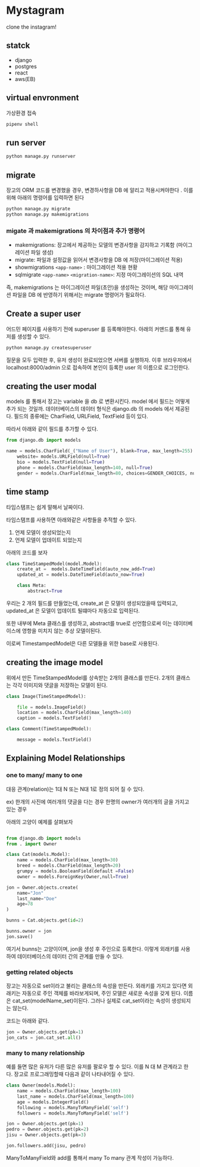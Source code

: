 # Mystagram

clone the instagram!

## statck

- django
- postgres
- react
- aws(EB)

## virtual envronment

가상환경 접속

```python
pipenv shell
```

## run server

```bash
python manage.py runserver
```

## migrate

장고의 ORM 코드를 변경했을 경우, 변경하사항을 DB 에 알리고 적용시켜야한다 .
이를 위해 아래의 명령어를 입력하면 된다

```bash
python manage.py migrate
python manage.py makemigrations
```

### migate 과 makemigrations 의 차이점과 추가 명령어

- makemigrations: 장고에서 제공하는 모델의 변경사항을 감지하고 기록함 (마이그레이션 파일 생성)
- migrate: 파일과 설정값을 읽어서 변경사항을 DB 에 저장(마이그레이션 적용)
- showmigrations `<app-name>` : 마이그레이션 적용 현황
- sqlmigrate `<app-name>` `<migration-name>`: 지정 마이그레이션의 SQL 내역

즉, makemigrations 는 마이그레이션 파일(초안)을 생성하는 것이며, 해당 마이그레이션 파일을 DB 에 반영하기 위해서는 migrate 명령어가 필요하다.

## Create a super user

어드민 페이지를 사용하기 전에 superuser 를 등록해야한다.
아래의 커맨드를 통해 유저를 생성할 수 있다.

```bash
python manage.py createsuperuser
```

질문을 모두 입력한 후, 유저 생성이 완료되었으면 서버를 실행하자.
이후 브라우저에서 localhost:8000/admin 으로 접속하여
본인이 등록한 user 의 이름으로 로그인한다.

## creating the user modal

models 를 통해서 장고는 variable 을 db 로 변환시킨다.
model 에서 필드는 어떻게 추가 되는 것일까.
데이터베이스의 데이터 형식은 django.db 의 models 에서 제공된다.
필드의 종류에는 CharField, URLField, TextField 등이 있다.

따라서 아래와 같이 필드를 추가할 수 있다.

```python
from django.db import models

name = models.CharField(_("Name of User"), blank=True, max_length=255)
    website= models.URLField(null=True)
    bio = models.TextField(null=True)
    phone = models.CharField(max_length=140, null=True)
    gender = models.CharField(max_length=80, choices=GENDER_CHOICES, null=True)
```

## time stamp

타임스탬프는 쉽게 말해서 날짜이다.

타임스탬프를 사용하면 아래와같은 사항들을 추적할 수 있다.

1.  언제 모델이 생성되었는지
2.  언제 모델이 업데이트 되었는지

아래의 코드를 보자

```python
class TimeStampedModel(model.Model):
    create_at =  models.DateTimeField(auto_now_add=True)
    updated_at = models.DateTimeField(auto_now=True)

    class Meta:
        abstract=True
```

우리는 2 개의 필드를 만들었는데, create_at 은 모델이 생성되었을때 입력되고,
updated_at 은 모델이 업데이트 될떄마다 자동으로 입력된다.

또한 내부에 Meta 클래스를 생성하고, abstract를 true로 선언함으로써 이는 데이터베이스에 영항을 미치지 않는 추상 모델이된다.

이로써 TimestampedModel은 다른 모델들을 위한 base로 사용된다.

## creating the image model

위에서 만든 TimeStampedModel를 상속받는 2개의 클래스를 만든다.
2개의 클래스는 각각 이미지와 댓글을 저장하는 모델이 된다.

```python
class Image(TimeStampedModel):

    file = models.ImageField()
    location = models.CharField(max_length=140)
    caption = models.TextField()

class Comment(TimeStampedModel):

    message = models.TextField()
```

## Explaining Model Relationships

### one to many/ many to one

대응 관계(relation)는 1대 N 또는 N대 1로 정의 되어 질 수 있다.

ex) 한개의 사진에 여러개의 댓글을 다는 경우
한명의 owner가 여러개의 글을 가지고 있는 경우

아래의 고양이 예제를 살펴보자

```python

from django.db import models
from . import Owner

class Cat(models.Model):
    name = models.CharField(max_length=30)
    breed = models.CharField(max_length=20)
    grumpy = models.BooleanField(default =False)
    owner = models.ForeignKey(Owner,null=True)

jon = Owner.objects.create(
    name="Jon"
    last_name="Doe"
    age=78
)

bunns = Cat.objects.get(id=2)

bunns.owner = jon
jon.save()
```

여기서 bunns는 고양이이며, jon을 생성 후 주인으로 등록한다.
이렇게 외래키를 사용하여 데이터베이스의 데이터 간의 관계를 만들 수 있다.

### getting related objects

장고는 자동으로 set이라고 불리는 클래스의 속성을 만든다.
외래키를 가지고 있다면 외래키는 자동으로 주인 객체를 바라보게되며, 주인 모델은 새로운 속성을 갖게 된다. 이름은 cat_set(modelName_set)이된다.
그러나 실제로 cat_set이라는 속성이 생성되지는 않는다.

코드는 아래와 같다.

```python
jon = Owner.objects.get(pk=1)
jon_cats = jon.cat_set.all()
```

### many to many relationship

예를 들면 많은 유저가 다른 많은 유저를 팔로우 할 수 있다.
이를 N 대 M 관계라고 한다.
장고로 프로그래밍할때 다음과 같이 나타내어질 수 있다.

```python
class Owner(models.Model):
    name = models.CharField(max_length=100)
    last_name = models.CharField(max_length=100)
    age = models.IntegerField()
    following = models.ManyToManyField('self')
    followers = models.ManyToManyField('self')

jon = Owner.objects.get(pk=1)
pedro = Owner.objects.get(pk=2)
jisu = Owner.objects.get(pk=3)

jon.followers.add(jisu, pedro)

```

ManyToManyField와 add를 통해서 many To many 관계 작성이 가능하다.